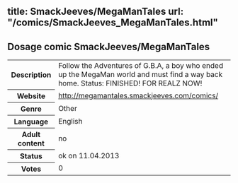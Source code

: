 title: SmackJeeves/MegaManTales
url: "/comics/SmackJeeves_MegaManTales.html"
---
Dosage comic SmackJeeves/MegaManTales
-----------------------------------------

<table class="comicinfo">
<tr>
<th>Description</th><td>Follow the Adventures of G.B.A, a boy who ended up the MegaMan world and must find a way back home. Status: FINISHED! FOR REALZ NOW!</td>
</tr>
<tr>
<th>Website</th><td><a href="http://megamantales.smackjeeves.com/comics/">http://megamantales.smackjeeves.com/comics/</a></td>
</tr>
<tr>
<th>Genre</th><td>Other</td>
</tr>
<tr>
<th>Language</th><td>English</td>
</tr>
<tr>
<th>Adult content</th><td>no</td>
</tr>
<tr>
<th>Status</th><td>ok on 11.04.2013</td>
</tr>
<tr>
<th>Votes</th><td>0</div></td>
</tr>
</table>
